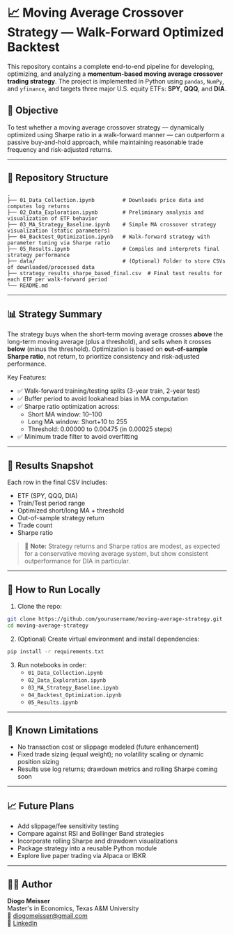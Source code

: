# 📈 Moving Average Crossover Strategy — Walk-Forward Optimized Backtest

This repository contains a complete end-to-end pipeline for developing, optimizing, and analyzing a **momentum-based moving average crossover trading strategy**. The project is implemented in Python using `pandas`, `NumPy`, and `yfinance`, and targets three major U.S. equity ETFs: **SPY**, **QQQ**, and **DIA**.

## 🧠 Objective

To test whether a moving average crossover strategy — dynamically optimized using Sharpe ratio in a walk-forward manner — can outperform a passive buy-and-hold approach, while maintaining reasonable trade frequency and risk-adjusted returns.

---

## 📂 Repository Structure

```text
.
├── 01_Data_Collection.ipynb         # Downloads price data and computes log returns
├── 02_Data_Exploration.ipynb        # Preliminary analysis and visualization of ETF behavior
├── 03_MA_Strategy_Baseline.ipynb    # Simple MA crossover strategy visualization (static parameters)
├── 04_Backtest_Optimization.ipynb   # Walk-forward strategy with parameter tuning via Sharpe ratio
├── 05_Results.ipynb                 # Compiles and interprets final strategy performance
├── data/                            # (Optional) Folder to store CSVs of downloaded/processed data
├── strategy_results_sharpe_based_final.csv  # Final test results for each ETF per walk-forward period
└── README.md
```

---

## 📊 Strategy Summary

The strategy buys when the short-term moving average crosses **above** the long-term moving average (plus a threshold), and sells when it crosses **below** (minus the threshold). Optimization is based on **out-of-sample Sharpe ratio**, not return, to prioritize consistency and risk-adjusted performance.

Key Features:
- ✅ Walk-forward training/testing splits (3-year train, 2-year test)
- ✅ Buffer period to avoid lookahead bias in MA computation
- ✅ Sharpe ratio optimization across:
  - Short MA window: 10–100
  - Long MA window: Short+10 to 255
  - Threshold: 0.00000 to 0.00475 (in 0.00025 steps)
- ✅ Minimum trade filter to avoid overfitting

---

## 📌 Results Snapshot

Each row in the final CSV includes:
- ETF (SPY, QQQ, DIA)
- Train/Test period range
- Optimized short/long MA + threshold
- Out-of-sample strategy return
- Trade count
- Sharpe ratio

> 📝 **Note:** Strategy returns and Sharpe ratios are modest, as expected for a conservative moving average system, but show consistent outperformance for DIA in particular.

---

## 📘 How to Run Locally

1. Clone the repo:
```bash
git clone https://github.com/yourusername/moving-average-strategy.git
cd moving-average-strategy
```

2. (Optional) Create virtual environment and install dependencies:
```bash
pip install -r requirements.txt
```

3. Run notebooks in order:
   - `01_Data_Collection.ipynb`
   - `02_Data_Exploration.ipynb`
   - `03_MA_Strategy_Baseline.ipynb`
   - `04_Backtest_Optimization.ipynb`
   - `05_Results.ipynb`

---

## 🚧 Known Limitations

- No transaction cost or slippage modeled (future enhancement)
- Fixed trade sizing (equal weight); no volatility scaling or dynamic position sizing
- Results use log returns; drawdown metrics and rolling Sharpe coming soon

---

## 📈 Future Plans

- Add slippage/fee sensitivity testing
- Compare against RSI and Bollinger Band strategies
- Incorporate rolling Sharpe and drawdown visualizations
- Package strategy into a reusable Python module
- Explore live paper trading via Alpaca or IBKR

---

## 👨‍💻 Author

**Diogo Meisser**  
Master's in Economics, Texas A&M University  
📧 diogomeisser@gmail.com  
🔗 [LinkedIn](https://www.linkedin.com/in/diogom2)
